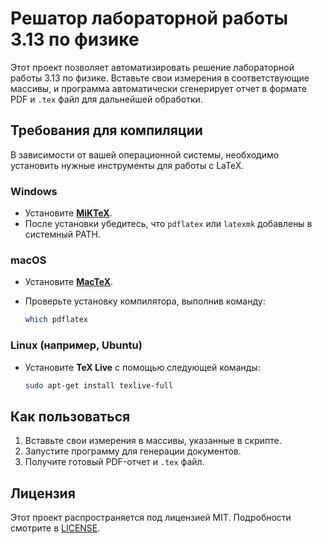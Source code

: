 # Решатор лабораторной работы 3.13 по физике

Этот проект позволяет автоматизировать решение лабораторной работы 3.13 по физике. Вставьте свои измерения в соответствующие массивы, и программа автоматически сгенерирует отчет в формате PDF и `.tex` файл для дальнейшей обработки. 

## Требования для компиляции

В зависимости от вашей операционной системы, необходимо установить нужные инструменты для работы с LaTeX.

### Windows
- Установите [**MiKTeX**](https://miktex.org/download).
- После установки убедитесь, что `pdflatex` или `latexmk` добавлены в системный PATH.

### macOS
- Установите [**MacTeX**](https://www.tug.org/mactex/).
- Проверьте установку компилятора, выполнив команду:

    ```bash
    which pdflatex
    ```

### Linux (например, Ubuntu)
- Установите **TeX Live** с помощью следующей команды:

    ```bash
    sudo apt-get install texlive-full
    ```

## Как пользоваться
1. Вставьте свои измерения в массивы, указанные в скрипте.
2. Запустите программу для генерации документов.
3. Получите готовый PDF-отчет и `.tex` файл.

## Лицензия
Этот проект распространяется под лицензией MIT. Подробности смотрите в [LICENSE](https://mit-license.org/).
